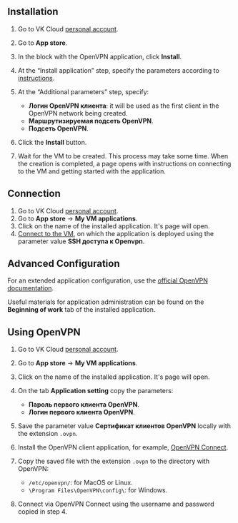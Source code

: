 ## Installation

1. Go to VK Cloud [personal account](https://mcs.mail.ru/app/en).
1. Go to **App store**.
1. In the block with the OpenVPN application, click **Install**.
1. At the “Install application” step, specify the parameters according to [instructions](../../quick-start/).
1. At the “Additional parameters” step, specify:

   - **Логин OpenVPN клиента**: it will be used as the first client in the OpenVPN network being created.
   - **Маршрутизируемая подсеть OpenVPN**.
   - **Подсеть OpenVPN**.

1. Click the **Install** button.
1. Wait for the VM to be created. This process may take some time. When the creation is completed, a page opens with instructions on connecting to the VM and getting started with the application.

## Connection

1. Go to VK Cloud [personal account](https://mcs.mail.ru/app/en).
1. Go to **App store** → **My VM applications**.
1. Click on the name of the installed application. It's page will open.
1. [Connect to the VM](/en/base/iaas/instructions/vm/vm-connect/vm-connect-nix), on which the application is deployed using the parameter value **SSH доступа к Openvpn**.

## Advanced Configuration

For an extended application configuration, use the [official OpenVPN documentation](https://openvpn.net/community-resources/).

<info>

Useful materials for application administration can be found on the **Beginning of work** tab of the installed application.

</info>

## Using OpenVPN

1. Go to VK Cloud [personal account](https://mcs.mail.ru/app/en).
1. Go to **App store** → **My VM applications**.
1. Click on the name of the installed application. It's page will open.
1. On the tab **Application setting** copy the parameters:

    - **Пароль первого клиента OpenVPN**.
    - **Логин первого клиента OpenVPN**.

1. Save the parameter value **Сертификат клиентов OpenVPN** locally with the extension `.ovpn`.
1. Install the OpenVPN client application, for example, [OpenVPN Connect](https://openvpn.net/vpn-client/).
1. Copy the saved file with the extension `.ovpn` to the directory with OpenVPN:

   - `/etc/openvpn/`: for MacOS or Linux.
   - `\Program Files\OpenVPN\config\`: for Windows.

1. Connect via OpenVPN Connect using the username and password copied in step 4.
